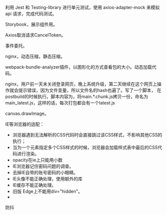 利用 Jest 和 Testing-library 进行单元测试，使用 axios-adapter-mock 来模拟 api 请求，完成代码测试。

Storybook，展示组件用。

Axios取消请求CancelToken。

事件委托。

nginx，动态压缩，静态压缩。

webpack-bundle-analyzer插件，以图形化的方式查看包的大小。动态加载代码。

nginx，用户前一天未关闭登录网页，晚上系统升级，第二天继续在这个网页上操作就会提示错误，因为文件变量，所以文件名的hash也遍了。写了一个脚本， 在postbuild的时候执行。脚本内容为，将main.*.chunk.js拷贝一份，命名为main_latest.js，这样的话，每次打包都会有一个latest.js

canvas.drawImage。

IE等浏览器的适配：

- 浏览器遇到无法解析的CSS代码时会直接跳过该CSS样式，不影响其他CSS的执行；
- 当为一个元素指定多个CSS样式的时候，浏览器会加载样式表中最后的CSS代码进行渲染。
- opacity在ie上只能用小数
- IE浏览器记住密码问题的调查。
- 去掉IE自带的账号密码的小眼睛。
- IE头像不能正确处理，使用额外的库
- IE缓存不能正确处理。
- 旧版 Edge上不能用div="hidden"。
- 



防抖